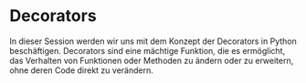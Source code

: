 # Decorators

In dieser Session werden wir uns mit dem Konzept der Decorators in Python beschäftigen. Decorators sind eine mächtige Funktion, die es ermöglicht, das Verhalten von Funktionen oder Methoden zu ändern oder zu erweitern, ohne deren Code direkt zu verändern.